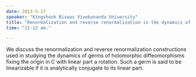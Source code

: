 ```yaml
---
date: 2013-5-17
speaker: "Kingshook Biswas Vivekananda University"
title: "Renormalization and reverse renormalization in the dynamics of germs of holomorphic diffeomorphisms in C."
time: "11-12 am." 

---
```

We discuss the renormalization and reverse renormalization constructions used in studying the dynamics of germs of holomorphic diffeomorphisms fixing the origin in C with linear part a rotation. Such a germ is said to be linearizable if it is analytically conjugate to its linear part.

